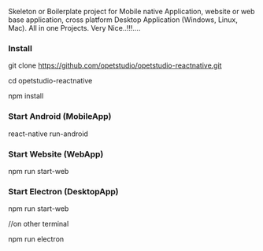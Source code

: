 
Skeleton or Boilerplate project for Mobile native Application, website or web base application, cross platform Desktop Application (Windows, Linux, Mac). All in one Projects. Very Nice..!!!....


### Install

  git clone https://github.com/opetstudio/opetstudio-reactnative.git

  cd opetstudio-reactnative

  npm install

### Start Android (MobileApp)

  react-native run-android

### Start Website (WebApp)

  npm run start-web

### Start Electron (DesktopApp)

  npm run start-web

  //on other terminal

  npm run electron
